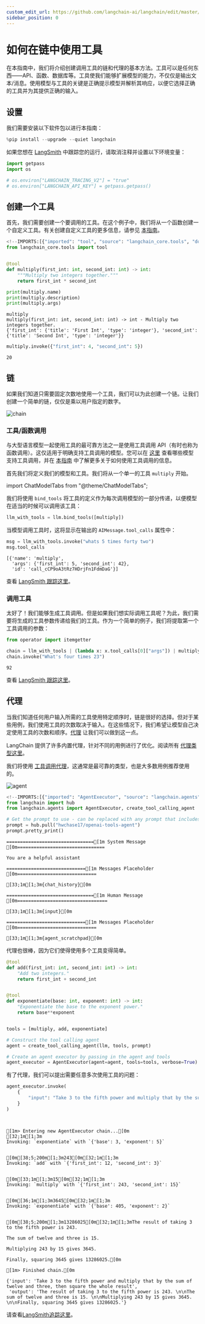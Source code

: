 ```yaml
---
custom_edit_url: https://github.com/langchain-ai/langchain/edit/master/docs/docs/how_to/tools_chain.ipynb
sidebar_position: 0
---
```

# 如何在链中使用工具

在本指南中，我们将介绍创建调用工具的链和代理的基本方法。工具可以是任何东西——API、函数、数据库等。工具使我们能够扩展模型的能力，不仅仅是输出文本/消息。使用模型与工具的关键是正确提示模型并解析其响应，以便它选择正确的工具并为其提供正确的输入。

## 设置

我们需要安装以下软件包以进行本指南：


```python
%pip install --upgrade --quiet langchain
```

如果您想在 [LangSmith](https://docs.smith.langchain.com/) 中跟踪您的运行，请取消注释并设置以下环境变量：


```python
import getpass
import os

# os.environ["LANGCHAIN_TRACING_V2"] = "true"
# os.environ["LANGCHAIN_API_KEY"] = getpass.getpass()
```

## 创建一个工具

首先，我们需要创建一个要调用的工具。在这个例子中，我们将从一个函数创建一个自定义工具。有关创建自定义工具的更多信息，请参见 [本指南](/docs/how_to/custom_tools)。


```python
<!--IMPORTS:[{"imported": "tool", "source": "langchain_core.tools", "docs": "https://python.langchain.com/api_reference/core/tools/langchain_core.tools.convert.tool.html", "title": "How to use tools in a chain"}]-->
from langchain_core.tools import tool


@tool
def multiply(first_int: int, second_int: int) -> int:
    """Multiply two integers together."""
    return first_int * second_int
```


```python
print(multiply.name)
print(multiply.description)
print(multiply.args)
```
```output
multiply
multiply(first_int: int, second_int: int) -> int - Multiply two integers together.
{'first_int': {'title': 'First Int', 'type': 'integer'}, 'second_int': {'title': 'Second Int', 'type': 'integer'}}
```

```python
multiply.invoke({"first_int": 4, "second_int": 5})
```



```output
20
```


## 链

如果我们知道只需要固定次数地使用一个工具，我们可以为此创建一个链。让我们创建一个简单的链，仅仅是乘以用户指定的数字。

![chain](../../static/img/tool_chain.svg)

### 工具/函数调用
与大型语言模型一起使用工具的最可靠方法之一是使用工具调用 API（有时也称为函数调用）。这仅适用于明确支持工具调用的模型。您可以在 [这里](/docs/integrations/chat/) 查看哪些模型支持工具调用，并在 [本指南](/docs/how_to/function_calling) 中了解更多关于如何使用工具调用的信息。

首先我们将定义我们的模型和工具。我们将从一个单一的工具 `multiply` 开始。

import ChatModelTabs from "@theme/ChatModelTabs";

<ChatModelTabs customVarName="llm"/>


我们将使用 `bind_tools` 将工具的定义作为每次调用模型的一部分传递，以便模型在适当的时候可以调用该工具：


```python
llm_with_tools = llm.bind_tools([multiply])
```

当模型调用工具时，这将显示在输出的 `AIMessage.tool_calls` 属性中：


```python
msg = llm_with_tools.invoke("whats 5 times forty two")
msg.tool_calls
```



```output
[{'name': 'multiply',
  'args': {'first_int': 5, 'second_int': 42},
  'id': 'call_cCP9oA3tRz7HDrjFn1FdmDaG'}]
```


查看 [LangSmith 跟踪这里](https://smith.langchain.com/public/81ff0cbd-e05b-4720-bf61-2c9807edb708/r)。

### 调用工具

太好了！我们能够生成工具调用。但是如果我们想实际调用工具呢？为此，我们需要将生成的工具参数传递给我们的工具。作为一个简单的例子，我们将提取第一个工具调用的参数：


```python
from operator import itemgetter

chain = llm_with_tools | (lambda x: x.tool_calls[0]["args"]) | multiply
chain.invoke("What's four times 23")
```



```output
92
```


查看 [LangSmith 跟踪这里](https://smith.langchain.com/public/16bbabb9-fc9b-41e5-a33d-487c42df4f85/r)。

## 代理

当我们知道任何用户输入所需的工具使用特定顺序时，链是很好的选择。但对于某些用例，我们使用工具的次数取决于输入。在这些情况下，我们希望让模型自己决定使用工具的次数和顺序。[代理](/docs/tutorials/agents) 让我们可以做到这一点。

LangChain 提供了许多内置代理，针对不同的用例进行了优化。阅读所有 [代理类型这里](/docs/concepts#agents)。

我们将使用 [工具调用代理](https://python.langchain.com/api_reference/langchain/agents/langchain.agents.tool_calling_agent.base.create_tool_calling_agent.html)，这通常是最可靠的类型，也是大多数用例推荐使用的。

![agent](../../static/img/tool_agent.svg)


```python
<!--IMPORTS:[{"imported": "AgentExecutor", "source": "langchain.agents", "docs": "https://python.langchain.com/api_reference/langchain/agents/langchain.agents.agent.AgentExecutor.html", "title": "How to use tools in a chain"}, {"imported": "create_tool_calling_agent", "source": "langchain.agents", "docs": "https://python.langchain.com/api_reference/langchain/agents/langchain.agents.tool_calling_agent.base.create_tool_calling_agent.html", "title": "How to use tools in a chain"}]-->
from langchain import hub
from langchain.agents import AgentExecutor, create_tool_calling_agent
```


```python
# Get the prompt to use - can be replaced with any prompt that includes variables "agent_scratchpad" and "input"!
prompt = hub.pull("hwchase17/openai-tools-agent")
prompt.pretty_print()
```
```output
================================[1m System Message [0m================================

You are a helpful assistant

=============================[1m Messages Placeholder [0m=============================

[33;1m[1;3m{chat_history}[0m

================================[1m Human Message [0m=================================

[33;1m[1;3m{input}[0m

=============================[1m Messages Placeholder [0m=============================

[33;1m[1;3m{agent_scratchpad}[0m
```
代理也很棒，因为它们使得使用多个工具变得简单。


```python
@tool
def add(first_int: int, second_int: int) -> int:
    "Add two integers."
    return first_int + second_int


@tool
def exponentiate(base: int, exponent: int) -> int:
    "Exponentiate the base to the exponent power."
    return base**exponent


tools = [multiply, add, exponentiate]
```


```python
# Construct the tool calling agent
agent = create_tool_calling_agent(llm, tools, prompt)
```


```python
# Create an agent executor by passing in the agent and tools
agent_executor = AgentExecutor(agent=agent, tools=tools, verbose=True)
```

有了代理，我们可以提出需要任意多次使用工具的问题：


```python
agent_executor.invoke(
    {
        "input": "Take 3 to the fifth power and multiply that by the sum of twelve and three, then square the whole result"
    }
)
```
```output


[1m> Entering new AgentExecutor chain...[0m
[32;1m[1;3m
Invoking: `exponentiate` with `{'base': 3, 'exponent': 5}`


[0m[38;5;200m[1;3m243[0m[32;1m[1;3m
Invoking: `add` with `{'first_int': 12, 'second_int': 3}`


[0m[33;1m[1;3m15[0m[32;1m[1;3m
Invoking: `multiply` with `{'first_int': 243, 'second_int': 15}`


[0m[36;1m[1;3m3645[0m[32;1m[1;3m
Invoking: `exponentiate` with `{'base': 405, 'exponent': 2}`


[0m[38;5;200m[1;3m13286025[0m[32;1m[1;3mThe result of taking 3 to the fifth power is 243. 

The sum of twelve and three is 15. 

Multiplying 243 by 15 gives 3645. 

Finally, squaring 3645 gives 13286025.[0m

[1m> Finished chain.[0m
```


```output
{'input': 'Take 3 to the fifth power and multiply that by the sum of twelve and three, then square the whole result',
 'output': 'The result of taking 3 to the fifth power is 243. \n\nThe sum of twelve and three is 15. \n\nMultiplying 243 by 15 gives 3645. \n\nFinally, squaring 3645 gives 13286025.'}
```


请查看[LangSmith追踪这里](https://smith.langchain.com/public/eeeb27a4-a2f8-4f06-a3af-9c983f76146c/r)。
